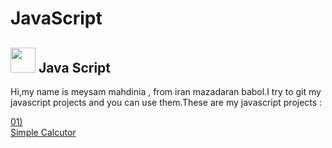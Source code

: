 # JavaScript

<h2>
  <img src='https://user-images.githubusercontent.com/87698767/175292178-2bf73334-3cb5-4660-9368-0f36a437b94a.png' alt='' height='40' width='40' />
  Java Script
</h2>
Hi,my name is meysam mahdinia , from iran mazadaran babol.I try to git my javascript projects and you can use them.These are my javascript projects :

<a href="https://github.com/developer6669/JavaScript/tree/Calculator">01)  
  Simple Calcutor
</a>

<!---
```html
<h2>Example of code</h2>
<a href="#">ddd</a>
<pre>
    <div class="container">
        <div class="block two first">
            <h2>Your title</h2>
            <div class="wrap">
            //Your content
            </div>
        </div>
    </div>
</pre>
```
-->
